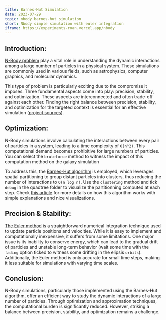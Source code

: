 ```yaml
---
title: Barnes-Hut Simulation
date: 2023-07-29
topic: nbody barnes-hut simulation
short: Nbody simple simulation with euler integration
iframe: https://experiments-roan.vercel.app/nbody
---
```


## Introduction:

[N-Body problem](https://en.wikipedia.org/wiki/N-body_problem) play a vital role in understanding the dynamic interactions among a large number of particles in a physical system. These simulations are commonly used in various fields, such as astrophysics, computer graphics, and molecular dynamics.

This type of problem is particularly exciting due to the compromise it imposes. Three fundamental aspects come into play: precision, stability, and optimization. These aspects are interconnected and often trade-off against each other. Finding the right balance between precision, stability, and optimization for the targeted context is essential for an effective simulation ([project sources](https://github.com/mlhoutel/experiments/blob/main/src/routes/nbody/index.js)).

## Optimization:

N-Body simulations involve calculating the interactions between every pair of particles in a system, leading to a time complexity of `O(n^2)`. This computational demand becomes prohibitive for large numbers of particles. You can select the `bruteforce` method to witness the impact of this computation method on the galaxy simulation

To address this, the [Barnes-Hut algorithm](https://en.wikipedia.org/wiki/Barnes%E2%80%93Hut_simulation) is employed, which leverages spatial partitioning to group distant particles into clusters, thus reducing the number of interactions to `O(n log n)`. Use the `clustering` method and tick `debug` in the quadtree folder to visualize the partitionning computed at each step. Check [this article](https://jheer.github.io/barnes-hut/) for more details on how this algorithm works with simple explanations and nice visualizations.

## Precision & Stability:

[The Euler method](https://en.wikipedia.org/wiki/Euler_method) is a straightforward numerical integration technique used to update particle positions and velocities. While it is easy to implement and computationally inexpensive, it suffers from some limitations. One major issue is its inability to conserve energy, which can lead to the gradual drift of particles and unstable long-term behavior (wait some time with the `fading` option ticked to witness some drifting in the elipsis `orbits`). Additionally, the Euler method is only accurate for small time steps, making it less suitable for simulations with varying time scales.

## Conclusion:

N-Body simulations, particularly those implemented using the Barnes-Hut algorithm, offer an efficient way to study the dynamic interactions of a large number of particles. Through optimization and approximation techniques, the computational burden is significantly reduced. However, striking a balance between precision, stability, and optimization remains a challenge.

<div style="height: 30px; width: 100%" />
